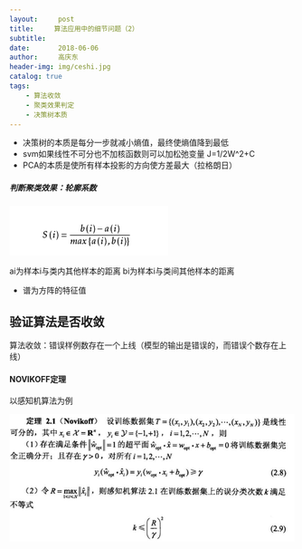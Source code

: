 ```yaml
---
layout:     post
title:     算法应用中的细节问题（2）
subtitle:   
date:       2018-06-06
author:     高庆东
header-img: img/ceshi.jpg
catalog: true
tags:
    - 算法收敛
    - 聚类效果判定
    - 决策树本质
---
```


- 决策树的本质是每分一步就减小熵值，最终使熵值降到最低
- svm如果线性不可分也不加核函数则可以加松弛变量 J=1/2W^2+C
- PCA的本质是使所有样本投影的方向使方差最大（拉格朗日）


##### 判断聚类效果：轮廓系数

![轮廓系数](/img/轮廓系数.png)

ai为样本i与类内其他样本的距离 bi为样本i与类间其他样本的距离

- 谱为方阵的特征值

## 验证算法是否收敛

算法收敛：错误样例数存在一个上线（模型的输出是错误的，而错误个数存在上线）

#### NOVIKOFF定理

以感知机算法为例

![novikoff定理](/img/novikoff定理.png)


